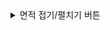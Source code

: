 
<details>
<summary>면적 접기/펼치기 버튼</summary>
<div markdown="1">

|대륙명|면적|
|--|--|
|플레뢰 대륙|84,980,532 km2|

</div>
</details>
